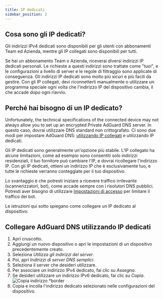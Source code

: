 ```yaml
---
title: IP dedicati
sidebar_position: 2
---
```


## Cosa sono gli IP dedicati?

Gli indirizzi IPv4 dedicati sono disponibili per gli utenti con abbonamenti Team ed Azienda, mentre gli IP collegati sono disponibili per tutti.

Se hai un abbonamento Team o Azienda, riceverai diversi indirizzi IP dedicati personali. Le richieste a questi indirizzi sono trattate come "tuoi", e le configurazioni a livello di server e le regole di filtraggio sono applicate di conseguenza. Gli indirizzi IP dedicati sono molto più sicuri e più facili da gestire. Con gli IP collegati, devi riconnetterti manualmente o utilizzare un programma speciale ogni volta che l'indirizzo IP del dispositivo cambia, il che accade dopo ogni riavvio.

## Perché hai bisogno di un IP dedicato?

Unfortunately, the technical specifications of the connected device may not always allow you to set up an encrypted Private AdGuard DNS server. In questo caso, dovrai utilizzare DNS standard non crittografato. Ci sono due modi per impostare AdGuard DNS: [utilizzando IP collegati](/private-dns/connect-devices/other-options/linked-ip.md) e utilizzando IP dedicati.

Gli IP dedicati sono generalmente un'opzione più stabile. L'IP collegato ha alcune limitazioni, come ad esempio sono consentiti solo indirizzi residenziali, il tuo fornitore può cambiare l'IP, e dovrai ricollegare l'indirizzo IP. Con gli IP dedicati, ottieni un indirizzo IP che è esclusivamente tuo, e tutte le richieste verranno conteggiate per il tuo dispositivo.

Lo svantaggio è che potresti iniziare a ricevere traffico irrilevante (scannerizzatori, bot), come accade sempre con i risolutori DNS pubblici. Potresti aver bisogno di utilizzare [Impostazioni di accesso](/private-dns/server-and-settings/access.md) per limitare il traffico dei bot.

Le istruzioni qui sotto spiegano come collegare un IP dedicato al dispositivo:

## Collegare AdGuard DNS utilizzando IP dedicati

1. Apri cruscotto.
2. Aggiungi un nuovo dispositivo o apri le impostazioni di un dispositivo precedentemente creato.
3. Seleziona _Utilizza gli indirizzi del server_.
4. Poi, apri _Indirizzi di server DNS semplici_.
5. Seleziona il server che desideri utilizzare.
6. Per associare un indirizzo IPv4 dedicato, fai clic su _Assegna_.
7. Se desideri utilizzare un indirizzo IPv6 dedicato, fai clic su _Copia_.
   ![Copia indirizzo \*border](https://cdn.adtidy.org/content/kb/dns/private/new_dns/connect/dedicated_step7.png)
8. Copia e incolla l'indirizzo dedicato selezionato nelle configurazioni del dispositivo.
